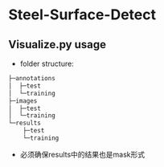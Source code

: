 # Steel-Surface-Detect
## Visualize.py usage
- folder structure:   
```bash
├─annotations  
│  ├─test  
│  └─training  
├─images  
│  ├─test  
│  └─training  
└─results  
    ├─test  
    └─training  
```
- 必须确保results中的结果也是mask形式